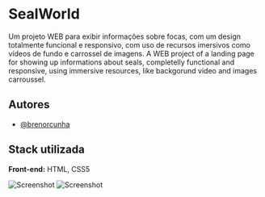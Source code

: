 
# SealWorld

 Um projeto WEB para exibir informações sobre focas, com um design totalmente funcional e responsivo, com uso de recursos imersivos como vídeos de fundo e carrossel de imagens.
 A WEB project of a landing page for showing up informations about seals, completelly functional and responsive, using immersive resources, like backgorund video and images carroussel.

## Autores

- [@brenorcunha](https://www.github.com/brenorcunha)

## Stack utilizada

**Front-end:** HTML, CSS5

![Screenshot](https://onedrive.live.com/embed?resid=5D154344EF67B72B%2160005&authkey=%21AGNjcpEhoKMUEhc&width=660)
![Screenshot](https://onedrive.live.com/embed?resid=5D154344EF67B72B%2160016&authkey=%21AJanRlw0H7U_-ks&width=1347&height=651)